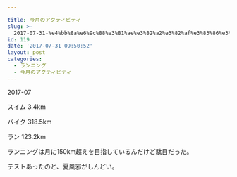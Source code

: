 ```yaml
---

title: 今月のアクティビティ
slug: >-
  2017-07-31-%e4%bb%8a%e6%9c%88%e3%81%ae%e3%82%a2%e3%82%af%e3%83%86%e3%82%a3%e3%83%93%e3%83%86%e3%82%a3-5
id: 119
date: '2017-07-31 09:50:52'
layout: post
categories:
  - ランニング
  - 今月のアクティビティ
---
```


2017-07

スイム 3.4km

バイク 318.5km

ラン 123.2km

ランニングは月に150km超えを目指しているんだけど駄目だった。

テストあったのと、夏風邪がしんどい。